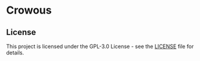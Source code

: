 # Crowous

## License

This project is licensed under the GPL-3.0 License - see the [LICENSE](LICENSE) file for details.
